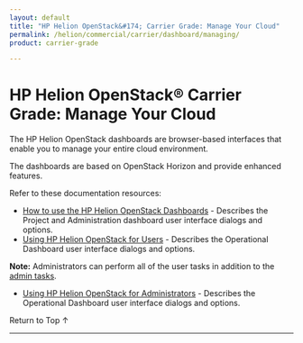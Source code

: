 ```yaml
---
layout: default
title: "HP Helion OpenStack&#174; Carrier Grade: Manage Your Cloud"
permalink: /helion/commercial/carrier/dashboard/managing/
product: carrier-grade

---
```

<!--UNDER REVISION-->

<script>

function PageRefresh {
onLoad="window.refresh"
}

PageRefresh();

</script>

<!--
<p style="font-size: small;"> <a href="/helion/commercial/carrier/ga1/install/">&#9664; PREV</a> | <a href="/helion/commercial/carrier/ga1/install-overview/">&#9650; UP</a> | <a href="/helion/commercial/carrier/ga1/">NEXT &#9654;</a> </p>
-->

# HP Helion OpenStack&#174; Carrier Grade: Manage Your Cloud

The HP Helion OpenStack dashboards are browser-based interfaces that enable you to manage your entire cloud environment. 

The dashboards are based on OpenStack Horizon and provide enhanced features.

Refer to these documentation resources:


* [How to use the HP Helion OpenStack Dashboards](/helion/openstack/carrier/dashboard/how-works/) - Describes the Project and Administration dashboard user interface dialogs and options. 
* [Using HP Helion OpenStack for Users](/helion/commercial/carrier/dashboard/managing/nonadmin/) - Describes the Operational Dashboard user interface dialogs and options.

**Note:** Administrators can perform all of the user tasks in addition to the [admin tasks](/helion/commercial/carrier/dashboard/managing/admin/).

* [Using HP Helion OpenStack for Administrators](helion/commercial/carrier/dashboard/admin/) - Describes the Operational Dashboard user interface dialogs and options.

<!--
* [HP Helion OpenStack: Building Images](/helion/commercial/carrier/manage/image-builder/) &#8212; Shows you how to use Disk Image Builder to create images for the HP Helion OpenStack.

* [HP Helion OpenStack: Backup and Restore](/helion/commercial/carrier/manage/backup-process/) &#8212; Explains how to backup and restore the components of the HP Helion OpenStack Management Host. -->

<a href="#top" style="padding:14px 0px 14px 0px; text-decoration: none;"> Return to Top &#8593; </a>


----

